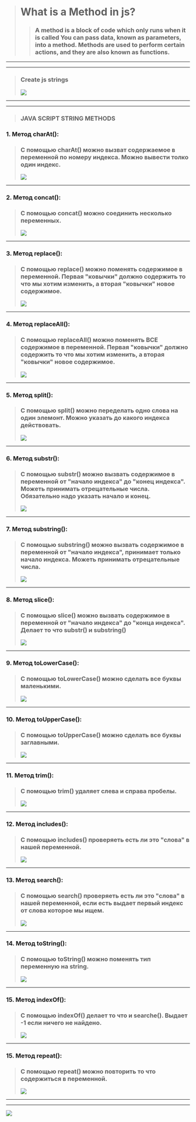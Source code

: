 ># What is a Method in js?
>>### A method is a block of code which only runs when it is called You can pass data, known as parameters, into a method. Methods are used to perform certain actions, and they are also known as functions.

***
***
>### Create js strings
>![](./img/create.string.png)

***
***
>### JAVA SCRIPT STRING METHODS
### 1. Метод charAt():
>### С помощью charAt() можно вызват содержаемое в переменной по номеру индекса. Можно вывести толко один индекс.
>![](./img/charAt.png)
***
### 2. Метод concat():
>### С помощью concat() можно соединить несколько переменных.
>![](./img/concat.png)

***
### 3. Метод replace():
>### С помощью replace() можно поменять содержимое в переменной.  Первая "ковычки" должно содержить то что мы хотим изменить, а вторая "ковычки"  новое содержимое. 
>![](./img/raplace.png)

***

### 4. Метод replaceAll():
>### С помощью replaceAll() можно поменять ВСЕ содержимое в переменной.  Первая "ковычки" должно содержить то что мы хотим изменить, а вторая "ковычки"  новое содержимое. 
>![](./img/replaceAll.png)

***

### 5. Метод split():
>### С помощью split() можно переделать одно слова на один элемонт. Можно указать до какого индекса действовать.
>![](./img/split.png)


***

### 6. Метод substr():
>### С помощью substr() можно вызвать содержимое в переменной от "начало индекса" до "конец индекса". Можеть принимать  отрецательные числа. Обязательно надо указать начало и конец.
>![](./img/subsstr.png)

***

### 7. Метод substring():
>### С помощью substring() можно вызвать содержимое в переменной от "начало индекса", принимает только начало индекса. Можеть принимать  отрецательные числа.
>![](./img/substing.png)

***

### 8. Метод slice():
>### С помощью slice() можно вызвать содержимое в переменной от "начало индекса" до "конца индекса". Делает то что substr() и substring()
>![](./img/slice.png)

***

### 9. Метод toLowerCase():
>### С помощью toLowerCase() можно сделать все буквы маленькими.
>![](./img/toLowerCase.png)

***

### 10. Метод toUpperCase():
>### С помощью toUpperCase() можно сделать все буквы заглавными.
>![](./img/toUpperCase.png)

***

### 11. Метод trim():
>### С помощью trim() удаляет слева и справа пробелы.
>![](./img/trim.png)

***

### 12. Метод includes():
>### С помощью includes() проверяеть есть ли это "слова" в нашей переменной.
>![](./img/includes.png)

***

### 13. Метод search():
>### С помощью search() проверяеть есть ли это "слова" в нашей переменной, если есть выдает первый индекс от слова которое мы ищем.
>![](./img/search.png)

***

### 14. Метод toString():
>### С помощью toString() можно поменять тип переменную на string.
>![](./img/toString.png)

***

### 15. Метод indexOf():
>### С помощью indexOf() делает то что и searche(). Выдает -1 если ничего не найдено.
>![](./img/indexOf.png)

***

### 15. Метод repeat():
>### С помощью repeat() можно повторить то что содержиться в переменной.
>![](./img/repeat.png)


***
***


![](./img/end.png)